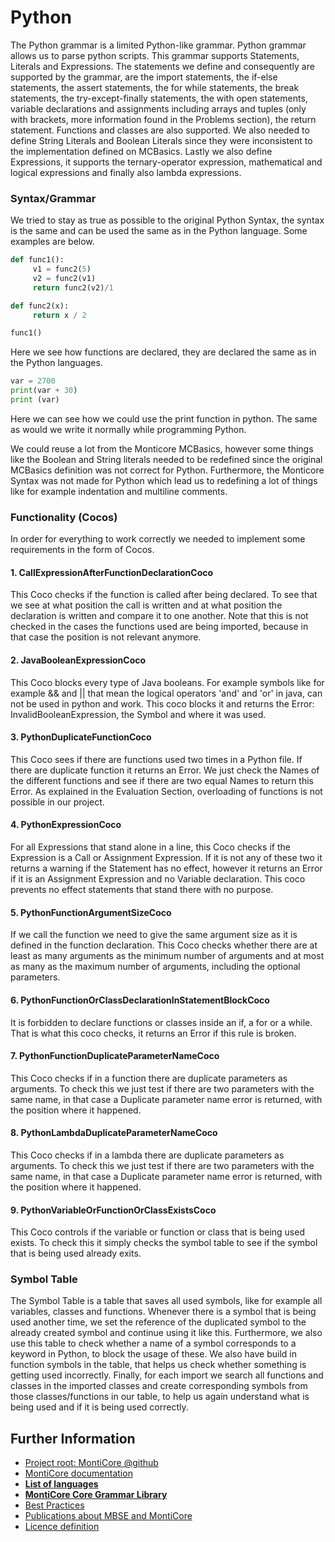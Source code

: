 # Python
The Python grammar is a limited Python-like grammar. 
Python grammar allows us to parse python scripts. This grammar supports Statements, Literals and Expressions.
The statements we define and consequently are supported by the grammar,
are the import statements, the if-else statements, the assert statements, the for while statements, the break statements, 
the try-except-finally statements, the with open statements, variable declarations and assignments including arrays
and tuples (only with brackets, more information found in the Problems section), the return statement. Functions and 
classes are also supported. We also needed to define String Literals and Boolean Literals since they were inconsistent 
to the implementation defined on MCBasics. Lastly we also define Expressions, it supports the ternary-operator
expression, mathematical and logical expressions and finally also lambda expressions.

### Syntax/Grammar
We tried to stay as true as possible to the original Python Syntax, the syntax is the same and can be used the same
as in the Python language. Some examples are below.

```python
def func1():
     v1 = func2(5)
     v2 = func2(v1)
     return func2(v2)/1

def func2(x):
     return x / 2

func1()
```

Here we see how functions are declared, they are declared the same as in the Python languages.

```python
var = 2700
print(var + 30)
print (var)
```

Here we can see how we could use the print function in python. The same as would we write it normally
while programming Python.

We could reuse a lot from the Monticore MCBasics, however some things like the Boolean and String literals needed to be
redefined since the original MCBasics definition was not correct for Python. Furthermore, the Monticore Syntax
was not made for Python which lead us to redefining a lot of things like for example indentation and multiline
comments.

### Functionality (Cocos)
In order for everything to work correctly we needed to implement some requirements in the form of Cocos.
#### 1. CallExpressionAfterFunctionDeclarationCoco
This Coco checks if the function is called after being declared. To see that we see at what position the
call is written and at what position the declaration is written and compare it to one another. Note that 
this is not checked in the cases the functions used are being imported, because in that case the position
is not relevant anymore.

#### 2. JavaBooleanExpressionCoco
This Coco blocks every type of Java booleans. For example symbols like for example && and || that mean the logical
operators 'and' and 'or' in java, can not be used in python and work. This coco blocks it and returns
the Error: InvalidBooleanExpression, the Symbol and where it was used. 

#### 3. PythonDuplicateFunctionCoco
This Coco sees if there are functions used two times in a Python file. If there are duplicate function it returns
an Error. We just check the Names of the different functions and see if there are two equal Names to return
this Error. As explained in the Evaluation Section, overloading of functions is not possible in our project.

#### 4. PythonExpressionCoco
For all Expressions that stand alone in a line, this Coco checks if the Expression is a Call or Assignment 
Expression. If it is not any of these two it returns a warning if the Statement has no effect, however it 
returns an Error if it is an Assignment Expression and no Variable declaration. This coco prevents no effect 
statements that stand there with no purpose.

#### 5. PythonFunctionArgumentSizeCoco
If we call the function we need to give the same argument size as it is defined in the function declaration.
This Coco checks whether there are at least as many arguments as the minimum number of arguments and at most 
as many as the maximum number of arguments, including the optional parameters.

#### 6. PythonFunctionOrClassDeclarationInStatementBlockCoco
It is forbidden to declare functions or classes inside an if, a for or a while. That is what this coco checks, 
it returns an Error if this rule is broken.

#### 7. PythonFunctionDuplicateParameterNameCoco
This Coco checks if in a function there are duplicate parameters as arguments. To check this we just test if there are
two parameters with the same name, in that case a Duplicate parameter name error is returned, with the position where
it happened.
#### 8. PythonLambdaDuplicateParameterNameCoco
This Coco checks if in a lambda there are duplicate parameters as arguments. To check this we just test if there are
two parameters with the same name, in that case a Duplicate parameter name error is returned, with the position where
it happened.
#### 9. PythonVariableOrFunctionOrClassExistsCoco
This Coco controls if the variable or function or class that is being used exists. To check this it simply checks the 
symbol table to see if the symbol that is being used already exits.

### Symbol Table
The Symbol Table is a table that saves all used symbols, like for example all variables, classes and functions. Whenever
there is a symbol that is being used another time, we set the reference of the duplicated symbol to the already created
symbol and continue using it like this. Furthermore, we also use this table to check whether a name of a symbol 
corresponds to a keyword in Python, to block the usage of these. We also have build in function symbols in the table,
that helps us check whether something is getting used incorrectly. Finally, for each import we search all functions
and classes in the imported classes and create corresponding symbols from those classes/functions in our table, to help
us again understand what is being used and if it is being used correctly.

## Further Information

* [Project root: MontiCore @github](https://github.com/MontiCore/monticore)
* [MontiCore documentation](http://www.monticore.de/)
* [**List of languages**](https://github.com/MontiCore/monticore/blob/opendev/docs/Languages.md)
* [**MontiCore Core Grammar Library**](https://github.com/MontiCore/monticore/blob/opendev/monticore-grammar/src/main/grammars/de/monticore/Grammars.md)
* [Best Practices](https://github.com/MontiCore/monticore/blob/opendev/docs/BestPractices.md)
* [Publications about MBSE and MontiCore](https://www.se-rwth.de/publications/)
* [Licence definition](https://github.com/MontiCore/monticore/blob/master/00.org/Licenses/LICENSE-MONTICORE-3-LEVEL.md)

